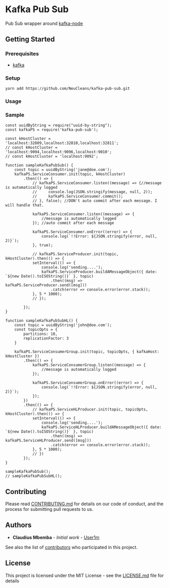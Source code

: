 # Kafka Pub Sub


Pub Sub wrapper around [kafka-node](https://github.com/SOHU-Co/kafka-node)

## Getting Started


### Prerequisites

* [kafka](https://github.com/NeuCleans/kafka-docker/tree/pub-sub)

### Setup

`yarn add https://github.com/NeuCleans/kafka-pub-sub.git`


### Usage

### Sample

```
const uuidByString = require("uuid-by-string");
const kafkaPS = require('kafka-pub-sub');

const kHostCluster = 'localhost:32809,localhost:32810,localhost:32811';
// const kHostCluster = 'localhost:9094,localhost:9096,localhost:9010';
// const kHostCluster = 'localhost:9092';

function sampleKafkaPubSub() {
    const topic = uuidByString('jane@doe.com');
    kafkaPS.ServiceConsumer.init(topic, kHostCluster)
        .then(() => {
            // kafkaPS.ServiceConsumer.listen((message) => {//message is automatically logged
            //     console.log(JSON.stringify(message, null, 2));
            //     kafkaPS.ServiceConsumer.commit();
            // }, false); //DON't auto commit after each message. I will handle that.

            kafkaPS.ServiceConsumer.listen((message) => {
                //message is automatically logged
            }); //auto commit after each message

            kafkaPS.ServiceConsumer.onError((error) => {
                console.log(`!!Error: ${JSON.stringify(error, null, 2)}`);
            }, true);

            // kafkaPS.ServiceProducer.init(topic, kHostCluster).then(() => {
            setInterval(() => {
                console.log('sending....');
                kafkaPS.ServiceProducer.buildAMessageObject({ date: `${new Date().toISOString()}` }, topic)
                    .then((msg) => kafkaPS.ServiceProducer.send([msg]))
                    .catch(error => console.error(error.stack));
            }, 5 * 1000);
            // });

        });
}

function sampleKafkaPubSubHL() {
    const topic = uuidByString('john@doe.com');
    const topicOpts = {
        partitions: 10,
        replicationFactor: 3
    }

    kafkaPS.ServiceConsumerGroup.init(topic, topicOpts, { kafkaHost: kHostCluster })
        .then(() => {
            kafkaPS.ServiceConsumerGroup.listen((message) => {
                //message is automatically logged
            });

            kafkaPS.ServiceConsumerGroup.onError((error) => {
                console.log(`!!Error: ${JSON.stringify(error, null, 2)}`);
            });
        })
        .then(() => {
            // kafkaPS.ServiceHLProducer.init(topic, topicOpts, kHostCluster).then(() => {
            setInterval(() => {
                console.log('sending....');
                kafkaPS.ServiceHLProducer.buildAMessageObject({ date: `${new Date().toISOString()}` }, topic)
                    .then((msg) => kafkaPS.ServiceHLProducer.send([msg]))
                    .catch(error => console.error(error.stack));
            }, 5 * 1000);
            // })
        });
}

sampleKafkaPubSub();
// sampleKafkaPubSubHL();
```

## Contributing

Please read [CONTRIBUTING.md](https://gist.github.com/PurpleBooth/b24679402957c63ec426) for details on our code of conduct, and the process for submitting pull requests to us.


## Authors

* **Claudius Mbemba** - *Initial work* - [User1m](https://github.com/User1m)

See also the list of [contributors](https://github.com/NeuCleans/kafka-pub-sub/contributors) who participated in this project.

## License

This project is licensed under the MIT License - see the [LICENSE.md](LICENSE.md) file for details


